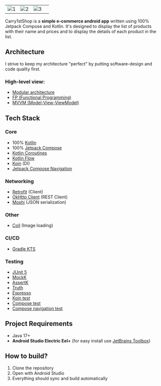 |          |             |                |       |
| :---:    |    :----:   |          :---: | :---: |
| ![1](https://drive.google.com/uc?export=view&id=1Kq7lIlKh1Cmk7BYkme-6ONPoNYEJ4dQV) | ![2](https://drive.google.com/uc?export=view&id=1pVg36wDbxwvRn1E5gKFo0BS9ss1H7-2W) | ![3](https://drive.google.com/uc?export=view&id=1iyT0g6DUtdYBYbY9PheO2tGK-HWUChyn) |



Carry1stShop is a **simple e-commerce android app** written using 100% Jetpack Compose and Kotlin. It's designed to display the list of products with their name and prices and to display the details of each product in the list.

## Architecture
I strive to keep my architecture "perfect" by putting software-design and code quality first. 

### High-level view:

- [Modular architecture](https://android-developers.googleblog.com/2022/09/announcing-new-guide-to-android-app-modularization.html)
- [FP (Functional Programming)](https://www.toptal.com/android/functional-reactive-programming-part-1)
- [MVVM (Model-View-ViewModel)](https://www.techtarget.com/whatis/definition/Model-View-ViewModel#:~:text=Model%2DView%2DViewModel%20(MVVM)%20is%20a%20software%20design,Ken%20Cooper%20and%20John%20Gossman.)

## Tech Stack

### Core

- 100% [Kotlin](https://kotlinlang.org/)
- 100% [Jetpack Compose](https://developer.android.com/jetpack/compose)
- [Kotlin Coroutines](https://kotlinlang.org/docs/coroutines-overview.html)
- [Kotlin Flow](https://kotlinlang.org/docs/flow.html)
- [Koin](https://insert-koin.io/) (DI)
- [Jetpack Compose Navigation](https://developer.android.com/jetpack/compose/navigation)
  

### Networking
- [Retrofit](https://ktor.io/docs/getting-started-ktor-client.html) (Client)
- [OkHttp Client](https://square.github.io/okhttp/) (REST Client)
- [Moshi](https://github.com/square/retrofit/blob/trunk/retrofit-converters/moshi/README.md) (JSON serialization)

### Other
- [Coil](https://coil-kt.github.io/coil/getting_started/) (Image loading)

### CI/CD
- [Gradle KTS](https://docs.gradle.org/current/userguide/kotlin_dsl.html)

### Testing
- [JUnit 5](https://junit.org/junit5/)
- [MockK](https://mockk.io/)
- [AssertK](https://github.com/willowtreeapps/assertk/blob/main/README.md)
- [Truth](https://truth.dev/)
- [Espresso](https://developer.android.com/training/testing/espresso)
- [Koin test](https://insert-koin.io/docs/reference/koin-test/testing/)
- [Compose test](https://developer.android.com/develop/ui/compose/testing)
- [Compose navigation test](https://developer.android.com/develop/ui/compose/navigation)


## Project Requirements
- Java 17+
- **Android Studio Electric Eel+** (for easy install
  use [JetBrains Toolbox](https://www.jetbrains.com/toolbox-app/))

## How to build?
1. Clone the repository
2. Open with Android Studio
3. Everything should sync and build automatically


